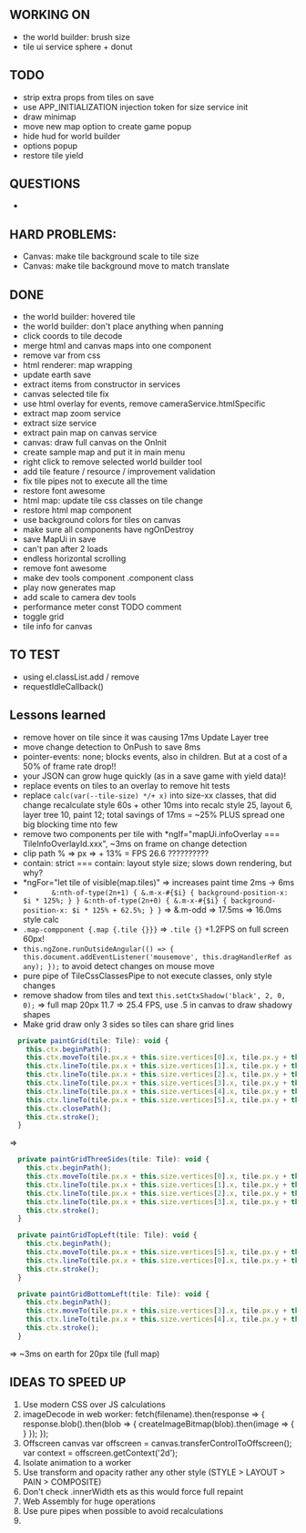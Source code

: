 ## WORKING ON
- the world builder: brush size
- tile ui service sphere + donut

## TODO
- strip extra props from tiles on save
- use APP_INITIALIZATION injection token for size service init
- draw minimap
- move new map option to create game popup
- hide hud for world builder
- options popup
- restore tile yield

## QUESTIONS
- 

## HARD PROBLEMS:
- Canvas: make tile background scale to tile size
- Canvas: make tile background move to match translate

## DONE
- the world builder: hovered tile
- the world builder: don't place anything when panning
- click coords to tile decode
- merge html and canvas maps into one component
- remove var from css
- html renderer: map wrapping
- update earth save
- extract items from constructor in services
- canvas selected tile fix
- use html overlay for events, remove cameraService.htmlSpecific
- extract map zoom service
- extract size service
- extract pain map on canvas service
- canvas: draw full canvas on the OnInit
- create sample map and put it in main menu
- right click to remove selected world builder tool
- add tile feature / resource / improvement validation
- fix tile pipes not to execute all the time
- restore font awesome
- html map: update tile css classes on tile change
- restore html map component
- use background colors for tiles on canvas 
- make sure all components have ngOnDestroy 
- save MapUi in save
- can't pan after 2 loads
- endless horizontal scrolling
- remove font awesome
- make dev tools component .component class
- play now generates map
- add scale to camera dev tools
- performance meter const TODO comment
- toggle grid
- tile info for canvas

  


  

## TO TEST
- using el.classList.add / remove
- requestIdleCallback()




## Lessons learned
- remove hover on tile since it was causing 17ms Update Layer tree
- move change detection to OnPush to save 8ms
- pointer-events: none; blocks events, also in children. But at a cost of a 50% of frame rate drop!!
- your JSON can grow huge quickly (as in a save game with yield data)!
- replace events on tiles to an overlay to remove hit tests  
- replace `calc(var(--tile-size) */+ x)` into size-xx classes, that did change recalculate style 60s + other 10ms into recalc style 25, layout 6, layer tree 10, paint 12; total savings of 17ms = ~25% PLUS spread one big blocking time nto few
- remove two components per tile with *ngIf="mapUi.infoOverlay === TileInfoOverlayId.xxx", ~3ms on frame on change detection
- clip path % => px => + 13% = FPS 26.6 ??????????
- contain: strict === contain: layout style size; slows down rendering, but why?
- *ngFor="let tile of visible(map.tiles)" => increases paint time 2ms -> 6ms
- `        &:nth-of-type(2n+1) {
             &.m-x-#{$i} {
               background-position-x: $i * 125%;
             }
           }
           &:nth-of-type(2n+0) {
             &.m-x-#{$i} {
               background-position-x: $i * 125% + 62.5%;
             }
           }
` => &.m-odd => 17.5ms => 16.0ms style calc
- `.map-compponent {.map {.tile {}}}` => `.tile {}` +1.2FPS on full screen 60px!
- `this.ngZone.runOutsideAngular(() => {
     this.document.addEventListener('mousemove', this.dragHandlerRef as any);
   });` to avoid detect changes on mouse move
- pure pipe of TileCssClassesPipe to not execute classes, only style changes
- remove shadow from tiles and text `this.setCtxShadow('black', 2, 0, 0);` => full map 20px 11.7 => 25.4 FPS, use .5 in canvas to draw shadowy shapes 
- Make grid draw only 3 sides so tiles can share grid lines 
```javascript
  private paintGrid(tile: Tile): void {
    this.ctx.beginPath();
    this.ctx.moveTo(tile.px.x + this.size.vertices[0].x, tile.px.y + this.size.vertices[0].y);
    this.ctx.lineTo(tile.px.x + this.size.vertices[1].x, tile.px.y + this.size.vertices[1].y);
    this.ctx.lineTo(tile.px.x + this.size.vertices[2].x, tile.px.y + this.size.vertices[2].y);
    this.ctx.lineTo(tile.px.x + this.size.vertices[3].x, tile.px.y + this.size.vertices[3].y);
    this.ctx.lineTo(tile.px.x + this.size.vertices[4].x, tile.px.y + this.size.vertices[4].y);
    this.ctx.lineTo(tile.px.x + this.size.vertices[5].x, tile.px.y + this.size.vertices[5].y);
    this.ctx.closePath();
    this.ctx.stroke();
  }
```
=>
```javascript
  private paintGridThreeSides(tile: Tile): void {
    this.ctx.beginPath();
    this.ctx.moveTo(tile.px.x + this.size.vertices[0].x, tile.px.y + this.size.vertices[0].y + 0.5);
    this.ctx.lineTo(tile.px.x + this.size.vertices[1].x, tile.px.y + this.size.vertices[1].y + 0.5);
    this.ctx.lineTo(tile.px.x + this.size.vertices[2].x, tile.px.y + this.size.vertices[2].y - 1);
    this.ctx.lineTo(tile.px.x + this.size.vertices[3].x, tile.px.y + this.size.vertices[3].y - 1);
    this.ctx.stroke();
  }

  private paintGridTopLeft(tile: Tile): void {
    this.ctx.beginPath();
    this.ctx.moveTo(tile.px.x + this.size.vertices[5].x, tile.px.y + this.size.vertices[5].y + 0.5);
    this.ctx.lineTo(tile.px.x + this.size.vertices[0].x, tile.px.y + this.size.vertices[0].y + 0.5);
    this.ctx.stroke();
  }

  private paintGridBottomLeft(tile: Tile): void {
    this.ctx.beginPath();
    this.ctx.moveTo(tile.px.x + this.size.vertices[3].x, tile.px.y + this.size.vertices[3].y - 1);
    this.ctx.lineTo(tile.px.x + this.size.vertices[4].x, tile.px.y + this.size.vertices[4].y - 1);
    this.ctx.stroke();
  }
```
=> ~3ms on earth for 20px tile (full map)

## IDEAS TO SPEED UP 
1. Use modern CSS over JS calculations 
1. imageDecode in web worker:
fetch(filename).then(response => {
  response.blob().then(blob => {
    createImageBitmap(blob).then(image => {
    }
  });
});
1. Offscreen canvas
var offscreen = canvas.transferControlToOffscreen();
var context = offscreen.getContext('2d');
1. Isolate animation to a worker
1. Use transform and opacity rather any other style (STYLE > LAYOUT > PAIN > COMPOSITE)
1. Don't check .innerWidth ets as this would force full repaint
1. Web Assembly for huge operations
1. Use pure pipes when possible to avoid recalculations
1.  

